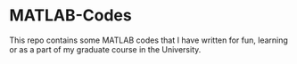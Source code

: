 # MATLAB-Codes
This repo contains some MATLAB codes that I have written for fun,  learning or as  a part of my graduate course in the  University.
